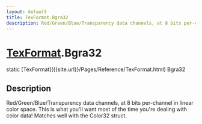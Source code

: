 ```yaml
---
layout: default
title: TexFormat.Bgra32
description: Red/Green/Blue/Transparency data channels, at 8 bits per-channel in linear color space. This is what you'll want most of the time you're dealing with color data! Matches well with the Color32 struct.
---
```

# [TexFormat]({{site.url}}/Pages/Reference/TexFormat.html).Bgra32

<div class='signature' markdown='1'>
static [TexFormat]({{site.url}}/Pages/Reference/TexFormat.html) Bgra32
</div>

## Description
Red/Green/Blue/Transparency data channels, at 8 bits
per-channel in linear color space. This is what you'll want most
of the time you're dealing with color data! Matches well with the
Color32 struct.

